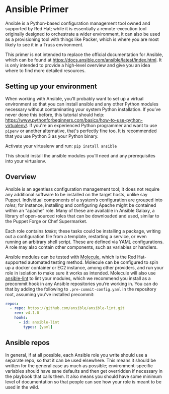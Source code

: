 # Ansible Primer

Ansible is a Python-based configuration management tool owned and supported by Red Hat; while it is essentially a
remote-execution tool originally designed to orchestrate a wider environment, it can also be used as a provisioning tool
with things like Packer, which is where you are most likely to see it in a Truss environment.

This primer is not intended to replace the official documentation for Ansible, which can be found at
<https://docs.ansible.com/ansible/latest/index.html>. It is only intended to provide a high-level overview and give you
an idea where to find more detailed resources.

## Setting up your environment

When working with Ansible, you’ll probably want to set up a virtual environment so that you can install ansible and any
other Python modules necessary without contaminating your system Python installation. If you’ve never done this before,
this tutorial should help: <https://www.pythonforbeginners.com/basics/how-to-use-python-virtualenv/>. If you're an
experienced Python programmer and want to use `pipenv` or another alternative, that's perfectly fine too. It is
recommended that you use Python 3 as your Python binary.

Activate your virtualenv and run: `pip install ansible`

This should install the ansible modules you’ll need and any prerequisites into your virtualenv.

## Overview

Ansible is an agentless configuration management tool; it does not require any additional software to be installed on the
target hosts, unlike say Puppet. Individual components of a system’s configuration are grouped into *roles*; for
instance, installing and configuring Apache might be contained within an “apache” role. Many of these are available in
Ansible Galaxy, a library of open-sourced roles that can be downloaded and used, similar to the Puppet Forge or Chef
Supermarket.

Each role contains *tasks*; these tasks could be installing a package, writing out a configuration file from a template,
restarting a service, or even running an arbitrary shell script. These are defined via YAML configurations. A role may
also contain other components, such as variables or handlers.

Ansible modules can be tested with [Molecule](molecule-primer.md), which is the Red Hat-supported automated testing
method. Molecule can be configured to spin up a docker container or EC2 instance, among other providers, and run your
role in isolation to make sure it works as intended. Molecule will also use
[ansible-lint](https://github.com/ansible/ansible-lint) to lint your modules, which we recommend you install as a
precommit hook in any Ansible repositories you’re working in. You can do that by adding the following to
`.pre-commit-config.yaml` in the repository root, assuming you've installed precommit:

```yml
repos:
  - repo: https://github.com/ansible/ansible-lint.git
    rev: v4.1.0
    hooks:
      - id: ansible-lint
        types: [yaml]
```

## Ansible repos

In general, if at all possible, each Ansible role you write should use a separate repo, so that it can be used
elsewhere. This means it should be written for the general case as much as possible; environment-specific variables
should have sane defaults and then get overridden if necessary in the playbook that calls them. It also means you should
have some minimum level of documentation so that people can see how your role is meant to be used in the wild.
